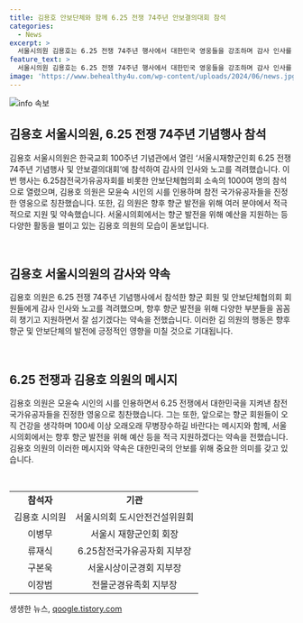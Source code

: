 ```yaml
---
title: 김용호 안보단체와 함께 6.25 전쟁 74주년 안보결의대회 참석
categories:
  - News
excerpt: >
  서울시의원 김용호는 6.25 전쟁 74주년 행사에서 대한민국 영웅들을 강조하며 감사 인사를 전했다. 특히 100세 이상 무병장수를 기원하며 안보교육과 나라사랑안보포럼을 위해 예산을 적극 지원하는 등 향군 발전에 앞장서고 있는 것을 강조했다. 1000여 명이 참석한 행사에서 여러 안보단체와 함께 안보결의대회를 열고, 국가유공자를 위한 정신적 안보태세를 유지해야 한다고 강조했다.
feature_text: >
  서울시의원 김용호는 6.25 전쟁 74주년 행사에서 대한민국 영웅들을 강조하며 감사 인사를 전했다. 특히 100세 이상 무병장수를 기원하며 안보교육과 나라사랑안보포럼을 위해 예산을 적극 지원하는 등 향군 발전에 앞장서고 있는 것을 강조했다. 1000여 명이 참석한 행사에서 여러 안보단체와 함께 안보결의대회를 열고, 국가유공자를 위한 정신적 안보태세를 유지해야 한다고 강조했다.
image: 'https://www.behealthy4u.com/wp-content/uploads/2024/06/news.jpg'
---
```


<p><img src="https://www.behealthy4u.com/wp-content/uploads/2024/06/news.jpg" alt="info 속보" /></p>

<h2 data-ke-size="size26">김용호 서울시의원, 6.25 전쟁 74주년 기념행사 참석</h2>

<p>김용호 서울시의원은 한국교회 100주년 기념관에서 열린 ‘서울시재향군인회 6.25 전쟁 74주년 기념행사 및 안보결의대회’에 참석하여 감사의 인사와 노고를 격려했습니다. 이번 행사는 6.25참전국가유공자회를 비롯한 안보단체협의회 소속의 1000여 명의 참석으로 열렸으며, 김용호 의원은 모윤숙 시인의 시를 인용하며 참전 국가유공자들을 진정한 영웅으로 칭찬했습니다. 또한, 김 의원은 향후 향군 발전을 위해 여러 분야에서 적극적으로 지원 및 약속했습니다. 서울시의회에서는 향군 발전을 위해 예산을 지원하는 등 다양한 활동을 벌이고 있는 김용호 의원의 모습이 돋보입니다.</p>

<p data-ke-size="size16">&nbsp;</p>

<h2 data-ke-size="size26">김용호 서울시의원의 감사와 약속</h2>

<p>김용호 의원은 6.25 전쟁 74주년 기념행사에서 참석한 향군 회원 및 안보단체협의회 회원들에게 감사 인사와 노고를 격려했으며, 향후 향군 발전을 위해 다양한 부분들을 꼼꼼히 챙기고 지원하면서 잘 섬기겠다는 약속을 전했습니다. 이러한 김 의원의 행동은 향후 향군 및 안보단체의 발전에 긍정적인 영향을 미칠 것으로 기대됩니다.</p>

<p data-ke-size="size16">&nbsp;</p>

<h2 data-ke-size="size26">6.25 전쟁과 김용호 의원의 메시지</h2>

<p>김용호 의원은 모윤숙 시인의 시를 인용하면서 6.25 전쟁에서 대한민국을 지켜낸 참전 국가유공자들을 진정한 영웅으로 칭찬했습니다. 그는 또한, 앞으로는 향군 회원들이 오직 건강을 생각하며 100세 이상 오래오래 무병장수하길 바란다는 메시지와 함께, 서울시의회에서는 향후 향군 발전을 위해 예산 등을 적극 지원하겠다는 약속을 전했습니다. 김용호 의원의 이러한 메시지와 약속은 대한민국의 안보를 위해 중요한 의미를 갖고 있습니다.</p>

<p data-ke-size="size16">&nbsp;</p>

<table>
    <tbody>
        <tr>
            <td style="text-align: center; height: 17px;"><b>참석자</b></td>
            <td style="text-align: center; height: 17px;"><b>기관</b></td>
        </tr>
        <tr>
            <td style="text-align: center; height: 17px;">김용호 시의원</td>
            <td style="text-align: center; height: 17px;">서울시의회 도시안전건설위원회</td>
        </tr>
        <tr>
            <td style="text-align: center; height: 17px;">이병무</td>
            <td style="text-align: center; height: 17px;">서울시 재향군인회 회장</td>
        </tr>
        <tr>
            <td style="text-align: center; height: 17px;">류재식</td>
            <td style="text-align: center; height: 17px;">6.25참전국가유공자회 지부장</td>
        </tr>
        <tr>
            <td style="text-align: center; height: 17px;">구본욱</td>
            <td style="text-align: center; height: 17px;">서울시상이군경회 지부장</td>
        </tr>
        <tr>
            <td style="text-align: center; height: 17px;">이장범</td>
            <td style="text-align: center; height: 17px;">전몰군경유족회 지부장</td>
        </tr>
    </tbody>
</table>
생생한 뉴스, <a href="https://qoogle.tistory.com" rel="dofollow">qoogle.tistory.com</a>


